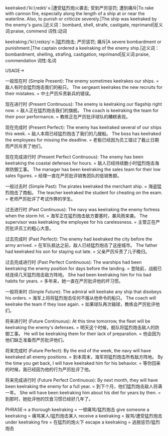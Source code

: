 keelraked:/ˈkiːlˌreɪkt/
v.|遭受猛烈炮火袭击; 受到严厉惩罚; 遭到痛斥|To rake with cannon fire, especially along the length of a ship at or near the waterline. Also, to punish or criticize severely.|The ship was keelraked by the enemy's guns.|近义词：bombard, shell, strafe, castigate, reprimand|反义词:praise, commend
词性:动词

keelraking:/ˈkiːlˌreɪkɪŋ/
n.|猛烈炮击; 严厉惩罚; 痛斥|A severe bombardment or punishment.|The captain ordered a keelraking of the enemy ship.|近义词：bombardment, shelling, strafing, castigation, reprimand|反义词:praise, commendation
词性:名词


USAGE->

一般现在时 (Simple Present):
The enemy sometimes keelrakes our ships. = 敌人有时会猛烈炮击我们的船只。
The sergeant keelrakes the new recruits for their mistakes. = 中士严厉斥责新兵的错误。

现在进行时 (Present Continuous):
The enemy is keelraking our flagship right now. = 敌人正在猛烈炮击我们的旗舰。
The coach is keelraking the team for their poor performance. = 教练正在严厉批评球队的糟糕表现。

现在完成时 (Present Perfect):
The enemy has keelraked several of our ships this week. = 敌人本周已经猛烈炮击了我们的几艘船。
The boss has keelraked the employees for missing the deadline. = 老板已经因为员工错过了截止日期而严厉斥责了他们。

现在完成进行时 (Present Perfect Continuous):
The enemy has been keelraking the coastal defenses for hours. = 敌人已经持续数小时猛烈炮击海岸防御工事。
The manager has been keelraking the sales team for their low sales figures. = 经理一直在严厉批评销售团队的低销售额。

一般过去时 (Simple Past):
The pirates keelraked the merchant ship. = 海盗猛烈炮击了商船。
The teacher keelraked the student for cheating on the exam. = 老师严厉批评了考试作弊的学生。

过去进行时 (Past Continuous):
The navy was keelraking the enemy fortress when the storm hit. = 海军正在猛烈炮击敌方要塞时，暴风雨来袭。
The supervisor was keelraking the employee for his carelessness. = 主管正在严厉批评员工的粗心大意。

过去完成时 (Past Perfect):
The enemy had keelraked the city before the army arrived. = 在军队抵达之前，敌人已经猛烈炮击了这座城市。
The father had keelraked his son for staying out late. = 父亲严厉斥责了儿子晚归。

过去完成进行时 (Past Perfect Continuous):
The warships had been keelraking the enemy position for days before the landing. = 登陆前，战舰已经连续几天猛烈炮击敌方阵地。
She had been keelraking him for his bad habits for years. = 多年来，她一直在严厉批评他的坏习惯。

一般将来时 (Simple Future):
The admiral will keelrake any ship that disobeys his orders. = 海军上将将猛烈炮击任何不服从他命令的船只。
The coach will keelrake the team if they lose again. = 如果球队再次输球，教练会严厉批评他们。

将来进行时 (Future Continuous):
At this time tomorrow, the fleet will be keelraking the enemy's defenses. = 明天这个时候，舰队将猛烈炮击敌人的防御工事。
He will be keelraking them for their lack of preparation. = 他会因为他们缺乏准备而严厉批评他们。

将来完成时 (Future Perfect):
By the end of the week, the navy will have keelraked all enemy positions. = 到本周末，海军将猛烈炮击所有敌方阵地。
By the time you get back, I will have keelraked him for his behavior. = 等你回来的时候，我已经因为他的行为严厉批评了他。

将来完成进行时 (Future Perfect Continuous):
By next month, they will have been keelraking the enemy for a full year. = 到下个月，他们猛烈炮击敌人将满一年。
She will have been keelraking him about his diet for years by then. = 到那时，她批评他的饮食习惯已经好几年了。


PHRASE->
a thorough keelraking = 一顿痛骂/猛烈炮击
give someone a keelraking = 痛骂某人/猛烈炮击某人
receive a keelraking = 挨骂/遭受猛烈炮击
under keelraking fire = 在猛烈的炮火下
escape a keelraking = 逃脱惩罚/猛烈炮击
